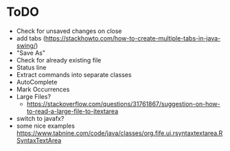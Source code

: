 ToDO
=====

* Check for unsaved changes on close
* add tabs (https://stackhowto.com/how-to-create-multiple-tabs-in-java-swing/)
* "Save As"
* Check for already existing file
* Status line
* Extract commands into separate classes
* AutoComplete
* Mark Occurrences
* Large Files?
  * https://stackoverflow.com/questions/31761867/suggestion-on-how-to-read-a-large-file-to-jtextarea
* switch to javafx?
* some nice examples https://www.tabnine.com/code/java/classes/org.fife.ui.rsyntaxtextarea.RSyntaxTextArea